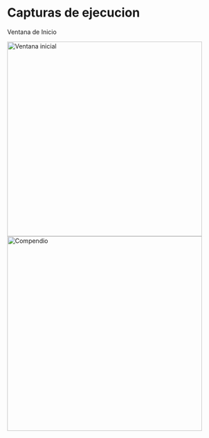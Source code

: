 # Capturas de ejecucion

<!--Capturas de como corre el programa  -->

Ventana de Inicio

<img src="Inicial.png" alt="Ventana inicial" width="450"/>

<img src="img.png" alt="Compendio" width="450"/>